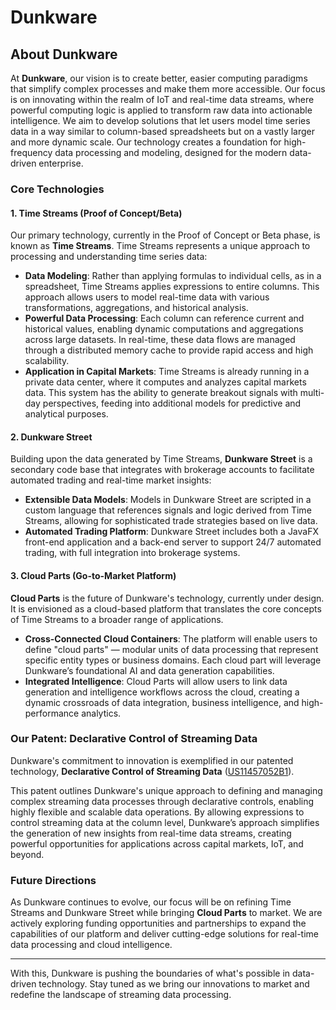 # Dunkware

## About Dunkware

At **Dunkware**, our vision is to create better, easier computing paradigms that simplify complex processes and make them more accessible. Our focus is on innovating within the realm of IoT and real-time data streams, where powerful computing logic is applied to transform raw data into actionable intelligence. We aim to develop solutions that let users model time series data in a way similar to column-based spreadsheets but on a vastly larger and more dynamic scale. Our technology creates a foundation for high-frequency data processing and modeling, designed for the modern data-driven enterprise.

### Core Technologies

#### 1. Time Streams (Proof of Concept/Beta)
Our primary technology, currently in the Proof of Concept or Beta phase, is known as **Time Streams**. Time Streams represents a unique approach to processing and understanding time series data:

- **Data Modeling**: Rather than applying formulas to individual cells, as in a spreadsheet, Time Streams applies expressions to entire columns. This approach allows users to model real-time data with various transformations, aggregations, and historical analysis.
- **Powerful Data Processing**: Each column can reference current and historical values, enabling dynamic computations and aggregations across large datasets. In real-time, these data flows are managed through a distributed memory cache to provide rapid access and high scalability.
- **Application in Capital Markets**: Time Streams is already running in a private data center, where it computes and analyzes capital markets data. This system has the ability to generate breakout signals with multi-day perspectives, feeding into additional models for predictive and analytical purposes.

#### 2. Dunkware Street
Building upon the data generated by Time Streams, **Dunkware Street** is a secondary code base that integrates with brokerage accounts to facilitate automated trading and real-time market insights:

- **Extensible Data Models**: Models in Dunkware Street are scripted in a custom language that references signals and logic derived from Time Streams, allowing for sophisticated trade strategies based on live data.
- **Automated Trading Platform**: Dunkware Street includes both a JavaFX front-end application and a back-end server to support 24/7 automated trading, with full integration into brokerage systems.

#### 3. Cloud Parts (Go-to-Market Platform)
**Cloud Parts** is the future of Dunkware's technology, currently under design. It is envisioned as a cloud-based platform that translates the core concepts of Time Streams to a broader range of applications. 

- **Cross-Connected Cloud Containers**: The platform will enable users to define "cloud parts" — modular units of data processing that represent specific entity types or business domains. Each cloud part will leverage Dunkware’s foundational AI and data generation capabilities.
- **Integrated Intelligence**: Cloud Parts will allow users to link data generation and intelligence workflows across the cloud, creating a dynamic crossroads of data integration, business intelligence, and high-performance analytics.

### Our Patent: Declarative Control of Streaming Data
Dunkware's commitment to innovation is exemplified in our patented technology, **Declarative Control of Streaming Data** ([US11457052B1](https://patents.google.com/patent/US11457052B1/en?assignee=dunkware&oq=dunkware)).

This patent outlines Dunkware's unique approach to defining and managing complex streaming data processes through declarative controls, enabling highly flexible and scalable data operations. By allowing expressions to control streaming data at the column level, Dunkware’s approach simplifies the generation of new insights from real-time data streams, creating powerful opportunities for applications across capital markets, IoT, and beyond.

### Future Directions
As Dunkware continues to evolve, our focus will be on refining Time Streams and Dunkware Street while bringing **Cloud Parts** to market. We are actively exploring funding opportunities and partnerships to expand the capabilities of our platform and deliver cutting-edge solutions for real-time data processing and cloud intelligence.

---

With this, Dunkware is pushing the boundaries of what's possible in data-driven technology. Stay tuned as we bring our innovations to market and redefine the landscape of streaming data processing.
